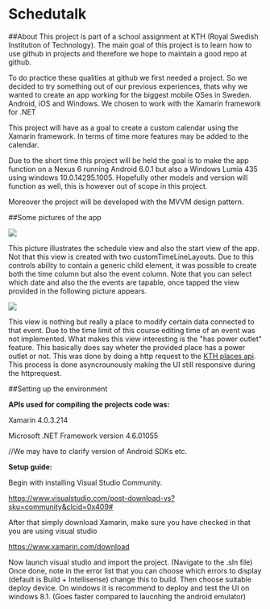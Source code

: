 # Schedutalk

##About
This project is part of a school assignment at KTH (Royal Swedish Institution of Technology). The main goal of this project is to learn how to use github in projects and therefore we hope to maintain a good repo at github.

To do practice these qualities at github we first needed a project. So we decided to try something out of our previous experiences, thats why we wanted to create an app working for the biggest mobile OSes in Sweden. Android, iOS and Windows.
We chosen to work with the Xamarin framework for .NET

This project will have as a goal to create a custom calendar using the Xamarin framework. In terms of time more features may be added to the calendar.

Due to the short time this project will be held the goal is to make the app function on a  Nexus 6 running Android 6.0.1 but also a Windows Lumia 435 using windows 10.0.14295.1005. Hopefully other models and version will function as well, this is however out of scope in this project.

Moreover the project will be developed with the MVVM design pattern.

##Some pictures of the app

![](http://i.imgur.com/fYHGHjV.png)

This picture illustrates the schedule view and also the start view of the app. Not that this view is created with two customTimeLineLayouts. Due to this controls ability to contain a generic child element, it was possible to create both the time column but also the event column. Note that you can select which date and also the the events are tapable, once tapped the view provided in the following picture appears. 

![](http://i.imgur.com/7cAKfkO.png)

This view is nothing but really a place to modify certain data connected to that event. Due to the time limit of this course editing time of an event was not implemented.
What makes this view interesting is the "has power outlet" feature. This basically does say wheter the provided place has a power outlet or not. This was done by doing a http request to the [KTH places api](https://www.kth.se/api/places/swagger/?url=/api/places/swagger.json).
This process is done asyncrounously making the UI still responsive during the httprequest.


##Setting up the environment

**APIs used for compiling the projects code was:**

Xamarin 4.0.3.214

Microsoft .NET Framework version 4.6.01055

//We may have to clarify version of Android SDKs etc.

**Setup guide:**

Begin with installing Visual Studio Community.

https://www.visualstudio.com/post-download-vs?sku=community&clcid=0x409#

After that simply download Xamarin, make sure you have checked in that you are using visual studio

https://www.xamarin.com/download

Now launch visual studio and import the project. (Navigate to the .sln file)
Once done, note in the error list that you can choose which errors to display (default is Build + Intellisense) change this to build.
Then choose suitable deploy device. On windows it is recommend to deploy and test the UI on windows 8.1. (Goes faster compared to laucnhing the android emulator)
